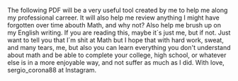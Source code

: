 The following PDF will be a very useful tool created by me to help me along my professional carreer. It will also help me review anything I might have forgotten over time abouth Math, and why not? Also help me brush up on my English writing. If you are reading this, maybe it´s just me, but if not. Just want to tell you that I´m shit at Math but I hope that with hard work, sweat, and many tears, me, but also you can learn everything you don't understand about math and be able to complete your college, high school, or whatever else is in a more enjoyable way, and not suffer as much as I did. With love, sergio_corona88 at Instagram.
